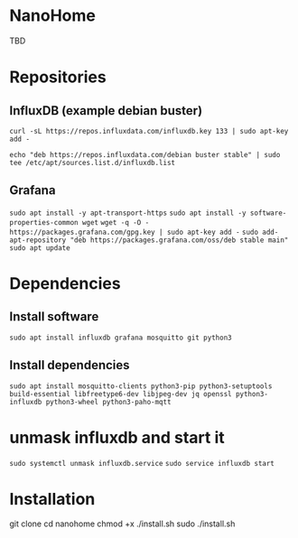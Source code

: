# NanoHome

TBD


# Repositories

## InfluxDB (example debian buster)

`curl -sL https://repos.influxdata.com/influxdb.key 133 | sudo apt-key add -`

`echo "deb https://repos.influxdata.com/debian buster stable" | sudo tee /etc/apt/sources.list.d/influxdb.list`


## Grafana
`sudo apt install -y apt-transport-https`
`sudo apt install -y software-properties-common wget`
`wget -q -O - https://packages.grafana.com/gpg.key | sudo apt-key add -`
`sudo add-apt-repository "deb https://packages.grafana.com/oss/deb stable main"`
`sudo apt update`

# Dependencies

## Install software
`sudo apt install influxdb grafana mosquitto git python3`

## Install dependencies
`sudo apt install mosquitto-clients python3-pip python3-setuptools build-essential libfreetype6-dev libjpeg-dev jq openssl python3-influxdb python3-wheel python3-paho-mqtt`

# unmask influxdb and start it
`sudo systemctl unmask influxdb.service`
`sudo service influxdb start`

# Installation

git clone
cd nanohome
chmod +x ./install.sh
sudo ./install.sh
